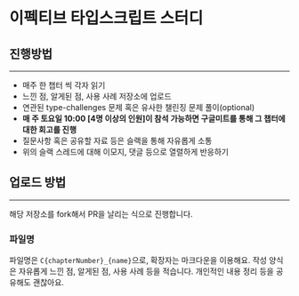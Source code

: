 # 이펙티브 타입스크립트 스터디

## 진행방법

---

- 매주 한 챕터 씩 각자 읽기
- 느낀 점, 알게된 점, 사용 사례 저장소에 업로드
- 연관된 type-challenges 문제 혹은 유사한 챌린징 문제 풀이(optional)
- **매 주 토요일 10:00 [4명 이상의 인원]이 참석 가능하면 구글미트를 통해 그 챕터에 대한 회고를 진행**
- 질문사항 혹은 공유할 자료 등은 슬랙을 통해 자유롭게 소통
- 위의 슬랙 스레드에 대해 이모지, 댓글 등으로 열렬하게 반응하기

## 업로드 방법

---

해당 저장소를 fork해서 PR을 날리는 식으로 진행합니다.

### **파일명**

파일명은 `C{chapterNumber}_{name}`으로, 확장자는 마크다운을 이용해요. 작성 양식은 자유롭게 느낀 점, 알게된 점, 사용 사례 등을 적습니다. 개인적인 내용 정리 등을 공유해도 괜찮아요.
